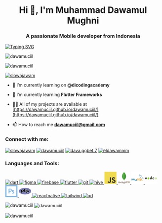 <h1 align="center">Hi 👋, I'm Muhammad Dawamul Mughni</h1> 

<h3 align="center">A passionate Mobile developer from Indonesia</h3>

[![Typing SVG](https://readme-typing-svg.herokuapp.com?font=Poppins&size=30&lines=Welcome+To+My+Github)](https://git.io/typing-svg)

<p align="left"> <img src="https://komarev.com/ghpvc/?username=dawamuciil&label=Profile%20views&color=0e75b6&style=flat" alt="dawamuciil" /> </p>

<p align="left"> <a href="https://github.com/ryo-ma/github-profile-trophy"><img src="https://github-profile-trophy.vercel.app/?username=dawamuciil" alt="dawamuciil" /></a> </p>

<p align="left"> <a href="https://twitter.com/slowajawam" target="blank"><img src="https://img.shields.io/twitter/follow/slowajawam?logo=twitter&style=for-the-badge" alt="slowajawam" /></a> </p>

- 🔭 I’m currently learning on **@dicodingacademy**

- 🌱 I’m currently learning **Flutter Frameworks**

- 👨‍💻 All of my projects are available at [https://dawamuciil.github.io/dawamuciil/](https://dawamuciil.github.io/dawamuciil/)

- 📫 How to reach me **dawamuciil@gmail.com**

<h3 align="left">Connect with me:</h3>
<p align="left">
<a href="https://twitter.com/slowajawam" target="blank"><img align="center" src="https://raw.githubusercontent.com/rahuldkjain/github-profile-readme-generator/master/src/images/icons/Social/twitter.svg" alt="slowajawam" height="30" width="40" /></a>
<a href="https://linkedin.com/in/dawamuciil" target="blank"><img align="center" src="https://raw.githubusercontent.com/rahuldkjain/github-profile-readme-generator/master/src/images/icons/Social/linked-in-alt.svg" alt="dawamuciil" height="30" width="40" /></a>
<a href="https://fb.com/dava.ggbet.7" target="blank"><img align="center" src="https://raw.githubusercontent.com/rahuldkjain/github-profile-readme-generator/master/src/images/icons/Social/facebook.svg" alt="dava.ggbet.7" height="30" width="40" /></a>
<a href="https://instagram.com/eldawammm" target="blank"><img align="center" src="https://raw.githubusercontent.com/rahuldkjain/github-profile-readme-generator/master/src/images/icons/Social/instagram.svg" alt="eldawammm" height="30" width="40" /></a>
</p>

<h3 align="left">Languages and Tools:</h3>
<p align="left"> <a href="https://dart.dev" target="_blank" rel="noreferrer"> <img src="https://www.vectorlogo.zone/logos/dartlang/dartlang-icon.svg" alt="dart" width="40" height="40"/> </a> <a href="https://www.figma.com/" target="_blank" rel="noreferrer"> <img src="https://www.vectorlogo.zone/logos/figma/figma-icon.svg" alt="figma" width="40" height="40"/> </a> <a href="https://firebase.google.com/" target="_blank" rel="noreferrer"> <img src="https://www.vectorlogo.zone/logos/firebase/firebase-icon.svg" alt="firebase" width="40" height="40"/> </a> <a href="https://flutter.dev" target="_blank" rel="noreferrer"> <img src="https://www.vectorlogo.zone/logos/flutterio/flutterio-icon.svg" alt="flutter" width="40" height="40"/> </a> <a href="https://git-scm.com/" target="_blank" rel="noreferrer"> <img src="https://www.vectorlogo.zone/logos/git-scm/git-scm-icon.svg" alt="git" width="40" height="40"/> </a> <a href="https://hive.apache.org/" target="_blank" rel="noreferrer"> <img src="https://www.vectorlogo.zone/logos/apache_hive/apache_hive-icon.svg" alt="hive" width="40" height="40"/> </a> <a href="https://developer.mozilla.org/en-US/docs/Web/JavaScript" target="_blank" rel="noreferrer"> <img src="https://raw.githubusercontent.com/devicons/devicon/master/icons/javascript/javascript-original.svg" alt="javascript" width="40" height="40"/> </a> <a href="https://www.mongodb.com/" target="_blank" rel="noreferrer"> <img src="https://raw.githubusercontent.com/devicons/devicon/master/icons/mongodb/mongodb-original-wordmark.svg" alt="mongodb" width="40" height="40"/> </a> <a href="https://www.mysql.com/" target="_blank" rel="noreferrer"> <img src="https://raw.githubusercontent.com/devicons/devicon/master/icons/mysql/mysql-original-wordmark.svg" alt="mysql" width="40" height="40"/> </a> <a href="https://nodejs.org" target="_blank" rel="noreferrer"> <img src="https://raw.githubusercontent.com/devicons/devicon/master/icons/nodejs/nodejs-original-wordmark.svg" alt="nodejs" width="40" height="40"/> </a> <a href="https://www.photoshop.com/en" target="_blank" rel="noreferrer"> <img src="https://raw.githubusercontent.com/devicons/devicon/master/icons/photoshop/photoshop-line.svg" alt="photoshop" width="40" height="40"/> </a> <a href="https://www.php.net" target="_blank" rel="noreferrer"> <img src="https://raw.githubusercontent.com/devicons/devicon/master/icons/php/php-original.svg" alt="php" width="40" height="40"/> </a> <a href="https://reactnative.dev/" target="_blank" rel="noreferrer"> <img src="https://reactnative.dev/img/header_logo.svg" alt="reactnative" width="40" height="40"/> </a> <a href="https://tailwindcss.com/" target="_blank" rel="noreferrer"> <img src="https://www.vectorlogo.zone/logos/tailwindcss/tailwindcss-icon.svg" alt="tailwind" width="40" height="40"/> </a> <a href="https://www.adobe.com/products/xd.html" target="_blank" rel="noreferrer"> <img src="https://cdn.worldvectorlogo.com/logos/adobe-xd.svg" alt="xd" width="40" height="40"/> </a> </p>

<p><img align="left" src="https://github-readme-stats.vercel.app/api/top-langs?username=dawamuciil&show_icons=true&locale=en&layout=compact" alt="dawamuciil" /></p>

<p>&nbsp;<img align="center" src="https://github-readme-stats.vercel.app/api?username=dawamuciil&show_icons=true&locale=en" alt="dawamuciil" /></p>

<p><img align="center" src="https://github-readme-streak-stats.herokuapp.com/?user=dawamuciil&" alt="dawamuciil" /></p>
